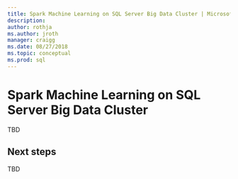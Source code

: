 ```yaml
---
title: Spark Machine Learning on SQL Server Big Data Cluster | Microsoft Docs
description:
author: rothja 
ms.author: jroth 
manager: craigg
ms.date: 08/27/2018
ms.topic: conceptual
ms.prod: sql
---
```


# Spark Machine Learning on SQL Server Big Data Cluster

TBD

## Next steps

TBD
